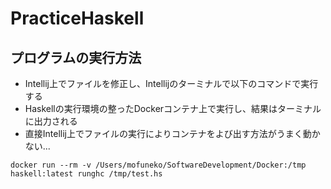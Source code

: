 # PracticeHaskell

## プログラムの実行方法
- Intellij上でファイルを修正し、Intellijのターミナルで以下のコマンドで実行する
- Haskellの実行環境の整ったDockerコンテナ上で実行し、結果はターミナルに出力される
- 直接Intellij上でファイルの実行によりコンテナをよび出す方法がうまく動かない...

```
docker run --rm -v /Users/mofuneko/SoftwareDevelopment/Docker:/tmp haskell:latest runghc /tmp/test.hs
```
